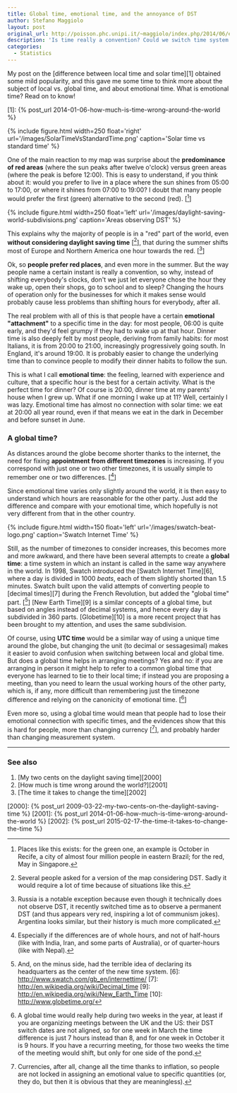 ```yaml
---
title: Global time, emotional time, and the annoyance of DST
author: Stefano Maggiolo
layout: post
original_url: http://poisson.phc.unipi.it/~maggiolo/index.php/2014/06/emotional-time/
description: 'Is time really a convention? Could we switch time system as easy as we switch currency?'
categories:
  - Statistics
---
```

My post on the [difference between local time and solar time][1] obtained some mild popularity, and this gave me some time to think more about the subject of local vs. global time, and about emotional time. What is emotional time? Read on to know!

 [1]: {% post_url 2014-01-06-how-much-is-time-wrong-around-the-world %}

<!--more-->

{% include figure.html width=250 float='right' url='/images/SolarTimeVsStandardTime.png' caption='Solar time vs standard time' %}

One of the main reaction to my map was surprise about the **predominance of red areas** (where the sun peaks after twelve o'clock) versus green areas (where the peak is before 12:00). This is easy to understand, if you think about it: would you prefer to live in a place where the sun shines from 05:00 to 17:00, or where it shines from 07:00 to 19:00? I doubt that many people would prefer the first (green) alternative to the second (red). [[^1]]

 [^1]: Places like this exists: for the green one, an example is October in Recife, a city of almost four million people in eastern Brazil; for the red, May in Singapore.

{% include figure.html width=250 float='left' url='/images/daylight-saving-world-subdivisions.png' caption='Areas observing DST' %}

This explains why the majority of people is in a "red" part of the world, even **without considering daylight saving time** [[^2]], that during the summer shifts most of Europe and Northern America one hour towards the red. [[^3]]

 [^2]: Several people asked for a version of the map considering DST. Sadly it would require a lot of time because of situations like this.
 [^3]: Russia is a notable exception because even though it technically does not observe DST, it recently switched time as to observe a permanent DST (and thus appears very red, inspiring a lot of communism jokes). Argentina looks similar, but their history is much more complicated.

Ok, so **people prefer red places**, and even more in the summer. But the way people name a certain instant is really a convention, so why, instead of shifting everybody's clocks, don't we just let everyone chose the hour they wake up, open their shops, go to school and to sleep? Changing the hours of operation only for the businesses for which it makes sense would probably cause less problems than shifting hours for everybody, after all.

The real problem with all of this is that people have a certain **emotional "attachment"** to a specific time in the day: for most people, 06:00 is quite early, and they'd feel grumpy if they had to wake up at that hour. Dinner time is also deeply felt by most people, deriving from family habits: for most Italians, it is from 20:00 to 21:00, increasingly progressively going south. In England, it's around 19:00. It is probably easier to change the underlying time than to convince people to modify their dinner habits to follow the sun.

This is what I call **emotional time**: the feeling, learned with experience and culture, that a specific hour is the best for a certain activity. What is the perfect time for dinner? Of course is 20:00, dinner time at my parents' house when I grew up. What if one morning I wake up at 11? Well, certainly I was lazy. Emotional time has almost no connection with solar time: we eat at 20:00 all year round, even if that means we eat in the dark in December and before sunset in June.

### A global time?

As distances around the globe become shorter thanks to the internet, the need for fixing **appointment from different timezones** is increasing. If you correspond with just one or two other timezones, it is usually simple to remember one or two differences. [[^4]]

 [^4]: Especially if the differences are of whole hours, and not of half-hours (like with India, Iran, and some parts of Australia), or of quarter-hours (like with Nepal).

Since emotional time varies only slightly around the world, it is then easy to understand which hours are reasonable for the other party. Just add the difference and compare with your emotional time, which hopefully is not very different from that in the other country.

{% include figure.html width=150 float='left' url='/images/swatch-beat-logo.png' caption='Swatch Internet Time' %}

Still, as the number of timezones to consider increases, this becomes more and more awkward, and there have been several attempts to create a **global time**: a time system in which an instant is called in the same way anywhere in the world. In 1998, Swatch introduced the [Swatch Internet Time][6], where a day is divided in 1000 *beats*, each of them slightly shorted than 1.5 minutes. Swatch built upon the valid attempts of converting people to [decimal times][7] during the French Revolution, but added the "global time" part. [[^5]] [New Earth Time][9] is a similar concepts of a global time, but based on angles instead of decimal systems, and hence every day is subdivided in 360 parts. [Globetime][10] is a more recent project that has been brought to my attention, and uses the same subdivision.

 [^5]: And, on the minus side, had the terrible idea of declaring its headquarters as the center of the new time system.
 [6]: http://www.swatch.com/gb_en/internettime/
 [7]: http://en.wikipedia.org/wiki/Decimal_time
 [9]: http://en.wikipedia.org/wiki/New_Earth_Time
 [10]: http://www.globetime.org/

Of course, using **UTC time** would be a similar way of using a unique time around the globe, but changing the unit (to decimal or sessagesimal) makes it easier to avoid confusion when switching between local and global time. But does a global time helps in arranging meetings? Yes and no: if you are arranging in person it might help to refer to a common global time that everyone has learned to tie to their local time; if instead you are proposing a meeting, than you need to learn the usual working hours of the other party, which is, if any, more difficult than remembering just the timezone difference and relying on the canonicity of emotional time. [[^6]]

 [^6]: A global time would really help during two weeks in the year, at least if you are organizing meetings between the UK and the US: their DST switch dates are not aligned, so for one week in March the time difference is just 7 hours instead than 8, and for one week in October it is 9 hours. If you have a recurring meeting, for those two weeks the time of the meeting would shift, but only for one side of the pond.

Even more so, using a global time would mean that people had to lose their emotional connection with specific times, and the evidences show that this is hard for people, more than changing currency [[^7]], and probably harder than changing measurement system.

 [^7]: Currencies, after all, change all the time thanks to inflation, so people are not locked in assigning an emotional value to specific quantities (or, they do, but then it is obvious that they are meaningless).

<!-- DO NOT EDIT BELOW THIS LINE -->
* * *

### See also

1. [My two cents on the daylight saving time][2000]
1. [How much is time wrong around the world?][2001]
1. [The time it takes to change the time][2002]

 [2000]: {% post_url 2009-03-22-my-two-cents-on-the-daylight-saving-time %}
 [2001]: {% post_url 2014-01-06-how-much-is-time-wrong-around-the-world %}
 [2002]: {% post_url 2015-02-17-the-time-it-takes-to-change-the-time %}
